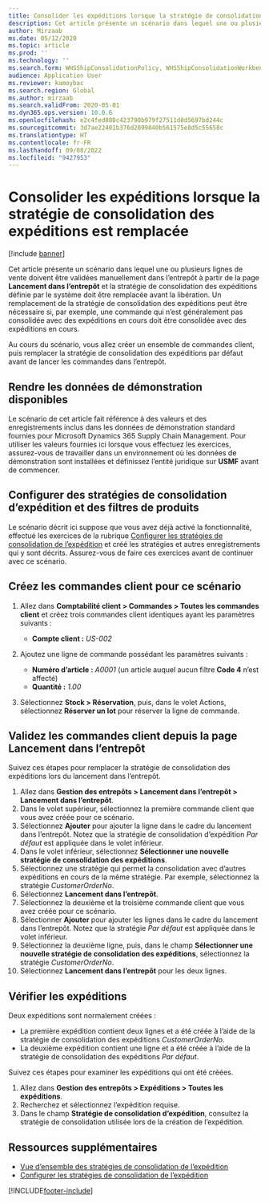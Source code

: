 ```yaml
---
title: Consolider les expéditions lorsque la stratégie de consolidation des expéditions est remplacée
description: Cet article présente un scénario dans lequel une ou plusieurs lignes de vente doivent être validées manuellement dans l’entrepôt à partir de la page Lancement dans l’entrepôt et la stratégie de consolidation des expéditions définie par le système doit être remplacée avant la libération.
author: Mirzaab
ms.date: 05/12/2020
ms.topic: article
ms.prod: ''
ms.technology: ''
ms.search.form: WHSShipConsolidationPolicy, WHSShipConsolidationWorkbench, WHSFilterGroupTable, WHSShipConsolidationSetShipment, WHSShipmentConsolidation, WHSFilterGenerallyAvail, WHSReleaseToWarehouse
audience: Application User
ms.reviewer: kamaybac
ms.search.region: Global
ms.author: mirzaab
ms.search.validFrom: 2020-05-01
ms.dyn365.ops.version: 10.0.6
ms.openlocfilehash: e2c4fed880c423790b979f27511d8d5697bd244c
ms.sourcegitcommit: 3d7ae22401b376d2899840b561575e8d5c55658c
ms.translationtype: HT
ms.contentlocale: fr-FR
ms.lasthandoff: 09/08/2022
ms.locfileid: "9427953"
---
```

# <a name="consolidate-shipments-when-the-shipment-consolidation-policy-is-overridden"></a>Consolider les expéditions lorsque la stratégie de consolidation des expéditions est remplacée

[!include [banner](../includes/banner.md)]

Cet article présente un scénario dans lequel une ou plusieurs lignes de vente doivent être validées manuellement dans l’entrepôt à partir de la page **Lancement dans l’entrepôt** et la stratégie de consolidation des expéditions définie par le système doit être remplacée avant la libération. Un remplacement de la stratégie de consolidation des expéditions peut être nécessaire si, par exemple, une commande qui n’est généralement pas consolidée avec des expéditions en cours doit être consolidée avec des expéditions en cours.

Au cours du scénario, vous allez créer un ensemble de commandes client, puis remplacer la stratégie de consolidation des expéditions par défaut avant de lancer les commandes dans l’entrepôt.

## <a name="make-demo-data-available"></a>Rendre les données de démonstration disponibles

Le scénario de cet article fait référence à des valeurs et des enregistrements inclus dans les données de démonstration standard fournies pour Microsoft Dynamics 365 Supply Chain Management. Pour utiliser les valeurs fournies ici lorsque vous effectuez les exercices, assurez-vous de travailler dans un environnement où les données de démonstration sont installées et définissez l’entité juridique sur **USMF** avant de commencer.

## <a name="set-up-shipment-consolidation-policies-and-product-filters"></a>Configurer des stratégies de consolidation d’expédition et des filtres de produits

Le scénario décrit ici suppose que vous avez déjà activé la fonctionnalité, effectué les exercices de la rubrique [Configurer les stratégies de consolidation de l’expédition](configure-shipment-consolidation-policies.md) et créé les stratégies et autres enregistrements qui y sont décrits. Assurez-vous de faire ces exercices avant de continuer avec ce scénario.

## <a name="create-the-sales-orders-for-this-scenario"></a>Créez les commandes client pour ce scénario

1. Allez dans **Comptabilité client \> Commandes \> Toutes les commandes client** et créez trois commandes client identiques ayant les paramètres suivants :

    - **Compte client :** *US-002*

1. Ajoutez une ligne de commande possédant les paramètres suivants :

    - **Numéro d’article :** *A0001* (un article auquel aucun filtre **Code 4** n’est affecté)
    - **Quantité :** *1.00*

1. Sélectionnez **Stock \> Réservation**, puis, dans le volet Actions, sélectionnez **Réserver un lot** pour réserver la ligne de commande.

## <a name="release-the-sales-orders-from-the-release-to-warehouse-page"></a>Validez les commandes client depuis la page Lancement dans l’entrepôt

Suivez ces étapes pour remplacer la stratégie de consolidation des expéditions lors du lancement dans l’entrepôt.

1. Allez dans **Gestion des entrepôts \> Lancement dans l’entrepôt \> Lancement dans l’entrepôt**.
1. Dans le volet supérieur, sélectionnez la première commande client que vous avez créée pour ce scénario.
1. Sélectionnez **Ajouter** pour ajouter la ligne dans le cadre du lancement dans l’entrepôt. Notez que la stratégie de consolidation d’expédition *Par défaut* est appliquée dans le volet inférieur.
1. Dans le volet inférieur, sélectionnez **Sélectionner une nouvelle stratégie de consolidation des expéditions**.
1. Sélectionnez une stratégie qui permet la consolidation avec d’autres expéditions en cours de la même stratégie. Par exemple, sélectionnez la stratégie *CustomerOrderNo*.
1. Sélectionnez **Lancement dans l’entrepôt**.
1. Sélectionnez la deuxième et la troisième commande client que vous avez créée pour ce scénario.
1. Sélectionner **Ajouter** pour ajouter les lignes dans le cadre du lancement dans l’entrepôt. Notez que la stratégie *Par défaut* est appliquée dans le volet inférieur.
1. Sélectionnez la deuxième ligne, puis, dans le champ **Sélectionner une nouvelle stratégie de consolidation des expéditions**, sélectionnez la stratégie *CustomerOrderNo*.
1. Sélectionnez **Lancement dans l’entrepôt** pour les deux lignes.

## <a name="verify-the-shipments"></a>Vérifier les expéditions

Deux expéditions sont normalement créées :

- La première expédition contient deux lignes et a été créée à l’aide de la stratégie de consolidation des expéditions *CustomerOrderNo*.
- La deuxième expédition contient une ligne et a été créée à l’aide de la stratégie de consolidation des expéditions *Par défaut*.

Suivez ces étapes pour examiner les expéditions qui ont été créées.

1. Allez dans **Gestion des entrepôts \> Expéditions \> Toutes les expéditions**.
1. Recherchez et sélectionnez l’expédition requise.
1. Dans le champ **Stratégie de consolidation d’expédition**, consultez la stratégie de consolidation utilisée lors de la création de l’expédition.

## <a name="additional-resources"></a>Ressources supplémentaires

- [Vue d’ensemble des stratégies de consolidation de l’expédition](about-shipment-consolidation-policies.md)
- [Configurer les stratégies de consolidation de l’expédition](configure-shipment-consolidation-policies.md)


[!INCLUDE[footer-include](../../includes/footer-banner.md)]